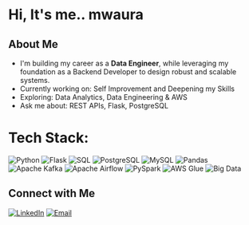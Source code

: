 #  Hi, It's me.. mwaura

## About Me
-  I'm building my career as a **Data Engineer**, while leveraging my foundation as a Backend Developer to design robust and scalable systems.
-  Currently working on: Self Improvement and Deepening my Skills
-  Exploring: Data Analytics, Data Engineering & AWS
-  Ask me about: REST APIs, Flask, PostgreSQL


# Tech Stack:

![Python](https://img.shields.io/badge/Python-grey?style=flat&logo=python&logoColor=white) ![Flask](https://img.shields.io/badge/Flask-grey?style=flat&logo=flask&logoColor=white) ![SQL](https://img.shields.io/badge/SQL-grey?style=flat&logo=database&logoColor=white) ![PostgreSQL](https://img.shields.io/badge/PostgreSQL-grey?style=flat&logo=postgresql&logoColor=white) ![MySQL](https://img.shields.io/badge/MySQL-grey?style=flat&logo=mysql&logoColor=white) ![Pandas](https://img.shields.io/badge/Pandas-grey?style=flat&logo=pandas&logoColor=white) ![Apache Kafka](https://img.shields.io/badge/Kafka-grey?style=flat&logo=apache-kafka&logoColor=white) ![Apache Airflow](https://img.shields.io/badge/Airflow-grey?style=flat&logo=apache-airflow&logoColor=white) ![PySpark](https://img.shields.io/badge/PySpark-grey?style=flat&logo=apachespark&logoColor=white) ![AWS Glue](https://img.shields.io/badge/AWS%20Glue-grey?style=flat&logo=amazon-aws&logoColor=white) ![Big Data](https://img.shields.io/badge/Big%20Data-grey?style=flat&logo=databricks&logoColor=white)




## Connect with Me

[![LinkedIn](https://img.shields.io/badge/LinkedIn-grey?style=flat&logo=linkedin&logoColor=white)](https://www.linkedin.com/in/mwaura-mwangi-57805382/) [![Email](https://img.shields.io/badge/Email-grey?style=flat&logo=gmail&logoColor=white)](mailto:dev.mwauramwangi@gmail.com)

